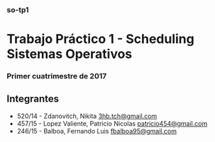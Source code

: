 ### so-tp1

# Trabajo Práctico 1 - Scheduling Sistemas Operativos

### Primer cuatrimestre de 2017

## Integrantes

- 520/14 - Zdanovitch, Nikita <3hb.tch@gmail.com>
- 457/15 - Lopez Valiente, Patricio Nicolas <patricio454@gmail.com>
- 246/15 - Balboa, Fernando Luis <fbalboa95@gmail.com>

